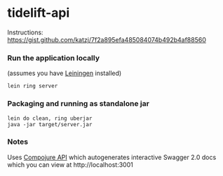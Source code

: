 # tidelift-api

Instructions: https://gist.github.com/katzj/7f2a895efa485084074b492b4af88560



### Run the application locally
(assumes you have [Leiningen](https://leiningen.org/) installed)

`lein ring server`

### Packaging and running as standalone jar

```
lein do clean, ring uberjar
java -jar target/server.jar
```

### Notes


Uses [Compojure API](https://github.com/metosin/compojure-api) which autogenerates interactive Swagger 2.0 docs which you can
view at http://localhost:3001
